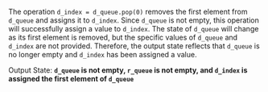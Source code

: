 The operation `d_index = d_queue.pop(0)` removes the first element from `d_queue` and assigns it to `d_index`. Since `d_queue` is not empty, this operation will successfully assign a value to `d_index`. The state of `d_queue` will change as its first element is removed, but the specific values of `d_queue` and `d_index` are not provided. Therefore, the output state reflects that `d_queue` is no longer empty and `d_index` has been assigned a value.

Output State: **`d_queue` is not empty, `r_queue` is not empty, and `d_index` is assigned the first element of `d_queue`**
